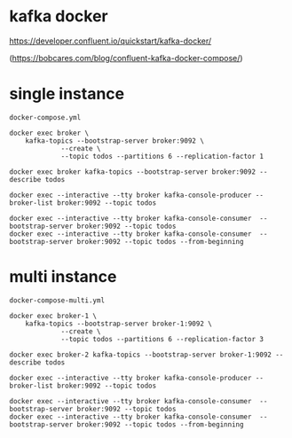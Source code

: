 
# kafka docker


https://developer.confluent.io/quickstart/kafka-docker/


(https://bobcares.com/blog/confluent-kafka-docker-compose/)




# single instance

`docker-compose.yml`

```shell
docker exec broker \
    kafka-topics --bootstrap-server broker:9092 \
             --create \
             --topic todos --partitions 6 --replication-factor 1
```


```shell
docker exec broker kafka-topics --bootstrap-server broker:9092 --describe todos
```

```shell
docker exec --interactive --tty broker kafka-console-producer --broker-list broker:9092 --topic todos
```

```shell
docker exec --interactive --tty broker kafka-console-consumer  --bootstrap-server broker:9092 --topic todos
docker exec --interactive --tty broker kafka-console-consumer  --bootstrap-server broker:9092 --topic todos --from-beginning
```


# multi instance

`docker-compose-multi.yml`


```shell
docker exec broker-1 \
    kafka-topics --bootstrap-server broker-1:9092 \
             --create \
             --topic todos --partitions 6 --replication-factor 3
```

```shell
docker exec broker-2 kafka-topics --bootstrap-server broker-1:9092 --describe todos
```

```shell
docker exec --interactive --tty broker kafka-console-producer --broker-list broker:9092 --topic todos
```

```shell
docker exec --interactive --tty broker kafka-console-consumer  --bootstrap-server broker:9092 --topic todos
docker exec --interactive --tty broker kafka-console-consumer  --bootstrap-server broker:9092 --topic todos --from-beginning
```



